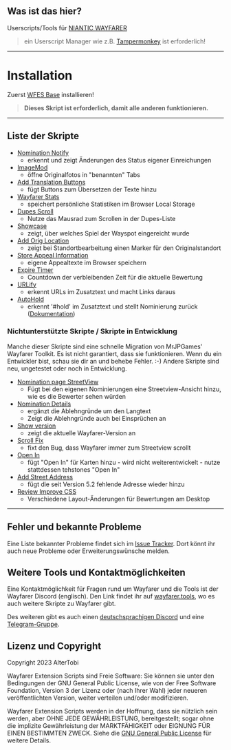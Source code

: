 ## Was ist das hier?
Userscripts/Tools für [NIANTIC WAYFARER](https://wayfarer.nianticlabs.com/)
> ein Userscript Manager wie z.B. [Tampermonkey](https://tampermonkey.net/) ist erforderlich!

---

# Installation
Zuerst [WFES Base](wfes-Base.user.js) installieren!
> **Dieses Skript ist erforderlich, damit alle anderen funktionieren.**

---

## Liste der Skripte
* [Nomination Notify](wfes-NominationNotify.user.js)
    - erkennt und zeigt Änderungen des Status eigener Einreichungen
* [ImageMod](wfes-ImageMod.user.js)
    - öffne Originalfotos in "benannten" Tabs
* [Add Translation Buttons](wfes-AddTranslationButtons.user.js)
    - fügt Buttons zum Übersetzen der Texte hinzu
* [Wayfarer Stats](wfes-WayfarerStats.user.js)
    - speichert persönliche Statistiken im Browser Local Storage
* [Dupes Scroll](wfes-dupesScroll.user.js)
    - Nutze das Mausrad zum Scrollen in der Dupes-Liste
* [Showcase](wfes-Showcase.user.js)
    - zeigt, über welches Spiel der Wayspot eingereicht wurde 
* [Add Orig Location](wfes-reviewAddOrigLocation.user.js)
    - zeigt bei Standortbearbeitung einen Marker für den Originalstandort 
* [Store Appeal Information](wfes-AppealData.user.js)
    - eigene Appealtexte im Browser speichern
* [Expire Timer](wfes-ExpireTimer.user.js)
    - Countdown der verbleibenden Zeit für die aktuelle Bewertung 
* [URLify](wfes-URLify.user.js)
    - erkennt URLs im Zusatztext und macht Links daraus
* [AutoHold](wfes-AutoHold.user.js)
    - erkennt '#hold' im Zusatztext und stellt Nominierung zurück ([Dokumentation](de/autohold.html))

### Nichtunterstützte Skripte / Skripte in Entwicklung
Manche dieser Skripte sind eine schnelle Migration von MrJPGames' Wayfarer Toolkit. Es ist nicht garantiert, dass sie funktionieren. Wenn du ein Entwickler bist, schau sie dir an und behebe Fehler. :-)
Andere Skripte sind neu, ungetestet oder noch in Entwicklung.
 
* [Nomination page StreetView](wfes-NominationsStreetView.user.js)
    - Fügt bei den eigenen Nominierungen eine Streetview-Ansicht hinzu, wie es die Bewerter sehen würden
* [Nomination Details](wfes-NominationDetail.user.js)
    - ergänzt die Ablehngründe um den Langtext
    - Zeigt die Ablehngründe auch bei Einsprüchen an
* [Show version](wfes-showWFVersion.user.js)
    - zeigt die aktuelle Wayfarer-Version an
* [Scroll Fix](wfes-ScrollFix.user.js)
    - fixt den Bug, dass Wayfarer immer zum Streetview scrollt
* [Open In](wfes-OpenIn.user.js)
    - fügt "Open In" für Karten hinzu - wird nicht weiterentwickelt - nutze stattdessen tehstones "Open In"
* [Add Street Address](wfes-reviewAddStreetAddress.user.js)
     - fügt die seit Version 5.2 fehlende Adresse wieder hinzu
* [Review Improve CSS](de/reviewImproveCSS.html)
    - Verschiedene Layout-Änderungen für Bewertungen am Desktop

---

## Fehler und bekannte Probleme

Eine Liste bekannter Probleme findet sich im [Issue Tracker](https://github.com/AlterTobi/Wayfarer-Extension-Scripts/issues).
Dort könnt ihr auch neue Probleme oder Erweiterungswünsche melden.

## Weitere Tools und Kontaktmöglichkeiten

Eine Kontaktmöglichkeit für Fragen rund um Wayfarer und die Tools ist der Wayfarer Discord (englisch).
Den Link findet ihr auf [wayfarer.tools](https://wayfarer.tools/), wo es auch weitere Skripte zu Wayfarer gibt.

Des weiteren gibt es auch einen [deutschsprachigen Discord](https://discord.gg/9m2WvAC8N9) und eine [Telegram-Gruppe](https://t.me/wayfarerdach).

## Lizenz und Copyright

Copyright 2023 AlterTobi

Wayfarer Extension Scripts sind Freie Software: Sie können sie unter den Bedingungen
der GNU General Public License, wie von der Free Software Foundation,
Version 3 der Lizenz oder (nach Ihrer Wahl) jeder neueren
veröffentlichten Version, weiter verteilen und/oder modifizieren.

Wayfarer Extension Scripts werden in der Hoffnung, dass sie nützlich sein werden, aber
OHNE JEDE GEWÄHRLEISTUNG, bereitgestellt; sogar ohne die implizite
Gewährleistung der MARKTFÄHIGKEIT oder EIGNUNG FÜR EINEN BESTIMMTEN ZWECK.
Siehe die [GNU General Public License](LICENSE.txt) für weitere Details.
